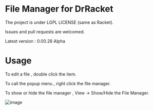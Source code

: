# File Manager for DrRacket
The project is under LGPL LICENSE (same as Racket).

Issues and pull requests are welcomed.  
 
Latest version : 0.00.28 Alpha

# Usage
To edit a file , double click the item.

To call the popup menu , right click the file manager.

To show or hide the file manager , View -> Show/Hide the File Manager. 

![image](https://user-images.githubusercontent.com/22510026/43056179-45903640-8e6d-11e8-9efe-dfeed36fbb84.png)


